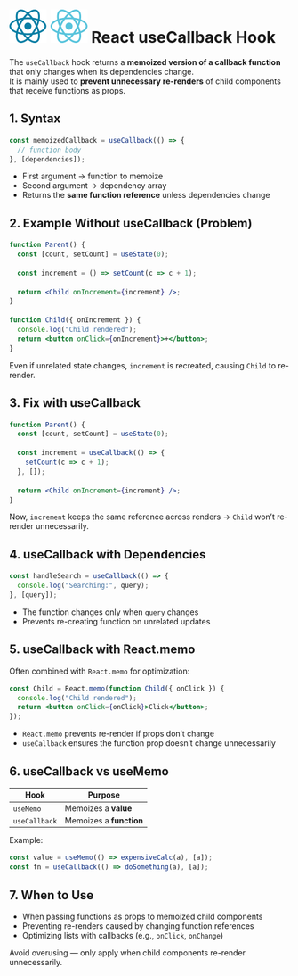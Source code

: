 # ![ ](../assets/react_light.svg#only-light) ![ ](../assets/react_dark.svg#only-dark) React useCallback Hook

The `useCallback` hook returns a **memoized version of a callback function** that only changes when its dependencies change.  
It is mainly used to **prevent unnecessary re-renders** of child components that receive functions as props.

## 1. Syntax

```jsx
const memoizedCallback = useCallback(() => {
  // function body
}, [dependencies]);
```

* First argument → function to memoize
* Second argument → dependency array
* Returns the **same function reference** unless dependencies change

## 2. Example Without useCallback (Problem)

```jsx
function Parent() {
  const [count, setCount] = useState(0);

  const increment = () => setCount(c => c + 1);

  return <Child onIncrement={increment} />;
}

function Child({ onIncrement }) {
  console.log("Child rendered");
  return <button onClick={onIncrement}>+</button>;
}
```

Even if unrelated state changes, `increment` is recreated, causing `Child` to re-render.

## 3. Fix with useCallback

```jsx
function Parent() {
  const [count, setCount] = useState(0);

  const increment = useCallback(() => {
    setCount(c => c + 1);
  }, []);

  return <Child onIncrement={increment} />;
}
```

Now, `increment` keeps the same reference across renders → `Child` won’t re-render unnecessarily.

## 4. useCallback with Dependencies

```jsx
const handleSearch = useCallback(() => {
  console.log("Searching:", query);
}, [query]);
```

* The function changes only when `query` changes
* Prevents re-creating function on unrelated updates

## 5. useCallback with React.memo

Often combined with `React.memo` for optimization:

```jsx
const Child = React.memo(function Child({ onClick }) {
  console.log("Child rendered");
  return <button onClick={onClick}>Click</button>;
});
```

* `React.memo` prevents re-render if props don’t change
* `useCallback` ensures the function prop doesn’t change unnecessarily

## 6. useCallback vs useMemo

| Hook          | Purpose                 |
| ------------- | ----------------------- |
| `useMemo`     | Memoizes a **value**    |
| `useCallback` | Memoizes a **function** |

Example:

```jsx
const value = useMemo(() => expensiveCalc(a), [a]);
const fn = useCallback(() => doSomething(a), [a]);
```

## 7. When to Use

* When passing functions as props to memoized child components
* Preventing re-renders caused by changing function references
* Optimizing lists with callbacks (e.g., `onClick`, `onChange`)

Avoid overusing — only apply when child components re-render unnecessarily.
